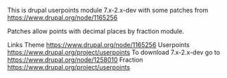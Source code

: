 This is drupal userpoints module 7.x-2.x-dev
with some patches from https://www.drupal.org/node/1165256

Patches allow points with decimal places by fraction module.


Links
Theme https://www.drupal.org/node/1165256
Userpoints https://www.drupal.org/project/userpoints
To download 7.x-2.x-dev go to https://www.drupal.org/node/1258010
Fraction https://www.drupal.org/project/userpoints